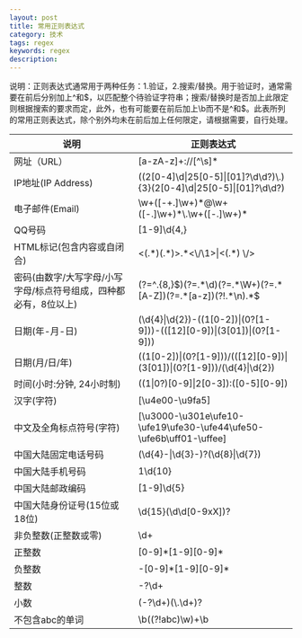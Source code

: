 ```yaml
---
layout: post
title: 常用正则表达式
category: 技术
tags: regex
keywords: regex
description:
---
```


说明：正则表达式通常用于两种任务：1.验证，2.搜索/替换。用于验证时，通常需要在前后分别加上^和$，以匹配整个待验证字符串；搜索/替换时是否加上此限定则根据搜索的要求而定，此外，也有可能要在前后加上\b而不是^和$。此表所列的常用正则表达式，除个别外均未在前后加上任何限定，请根据需要，自行处理。

<table>
    <thead>
        <tr>
            <th>说明</th>
            <th>正则表达式</th>
        </tr>
    </thead>
    <tbody>
        <tr>
            <td>网址（URL）</td>
            <td><span class="regex">[a-zA-z]+://[^\s]*</span></td>
        </tr>
        <tr>
            <td>IP地址(IP Address)</td>
            <td><span class="regex">((2[0-4]\d|25[0-5]|[01]?\d\d?)\.){3}(2[0-4]\d|25[0-5]|[01]?\d\d?)</span></td>
        </tr>
        <tr>
            <td>电子邮件(Email)</td>
            <td><span class="regex">\w+([-+.]\w+)*@\w+([-.]\w+)*\.\w+([-.]\w+)*</span></td>
        </tr>
        <tr>
            <td>QQ号码</td>
            <td><span class="regex">[1-9]\d{4,}</span></td>
        </tr>
        <tr>
            <td>HTML标记(包含内容或自闭合)</td>
            <td><span class="regex">&lt;(.*)(.*)&gt;.*&lt;\/\1&gt;|&lt;(.*) \/&gt;</span></td>
        </tr>
        <tr>
            <td>密码(由数字/大写字母/小写字母/标点符号组成，四种都必有，8位以上)</td>
            <td><span class="regex">(?=^.{8,}$)(?=.*\d)(?=.*\W+)(?=.*[A-Z])(?=.*[a-z])(?!.*\n).*$</span></td>
        </tr>
        <tr>
            <td>日期(年-月-日)</td>
            <td><span class="regex">(\d{4}|\d{2})-((1[0-2])|(0?[1-9]))-(([12][0-9])|(3[01])|(0?[1-9]))</span></td>
        </tr>
        <tr>
            <td>日期(月/日/年)</td>
            <td><span class="regex">((1[0-2])|(0?[1-9]))/(([12][0-9])|(3[01])|(0?[1-9]))/(\d{4}|\d{2})</span></td>
        </tr>
        <tr>
            <td>时间(小时:分钟, 24小时制)</td>
            <td><span class="regex">((1|0?)[0-9]|2[0-3]):([0-5][0-9])</span></td>
        </tr>
        <tr>
            <td>汉字(字符)</td>
            <td><span class="regex">[\u4e00-\u9fa5]</span></td>
        </tr>
        <tr>
            <td>中文及全角标点符号(字符)</td>
            <td><span class="regex">[\u3000-\u301e\ufe10-\ufe19\ufe30-\ufe44\ufe50-\ufe6b\uff01-\uffee]</span></td>
        </tr>
        <tr>
            <td>中国大陆固定电话号码</td>
            <td><span class="regex">(\d{4}-|\d{3}-)?(\d{8}|\d{7})</span></td>
        </tr>
        <tr>
            <td>中国大陆手机号码</td>
            <td><span class="regex">1\d{10}</span></td>
        </tr>
        <tr>
            <td>中国大陆邮政编码</td>
            <td><span class="regex">[1-9]\d{5}</span></td>
        </tr>
        <tr>
            <td>中国大陆身份证号(15位或18位)</td>
            <td><span class="regex">\d{15}(\d\d[0-9xX])?</span></td>
        </tr>
        <tr>
            <td>非负整数(正整数或零)</td>
            <td><span class="regex">\d+</span></td>
        </tr>
        <tr>
            <td>正整数</td>
            <td><span class="regex">[0-9]*[1-9][0-9]*</span></td>
        </tr>
        <tr>
            <td>负整数</td>
            <td><span class="regex">-[0-9]*[1-9][0-9]*</span></td>
        </tr>
        <tr>
            <td>整数</td>
            <td><span class="regex">-?\d+</span></td>
        </tr>
        <tr>
            <td>小数</td>
            <td><span class="regex">(-?\d+)(\.\d+)?</span></td>
        </tr>
        <tr>
            <td>不包含abc的单词</td>
            <td><span class="regex">\b((?!abc)\w)+\b</span></td>
        </tr>
    </tbody>
</table>
